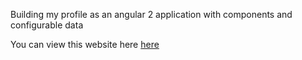  Building my profile as an angular 2 application with components and configurable data 

You can view this website here [here](https://kafiil.github.io/ng-profile/)